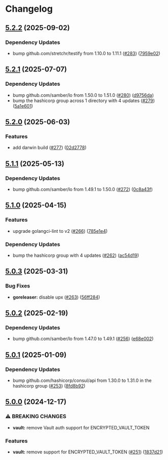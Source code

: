 # Changelog

## [5.2.2](https://github.com/articulate/docker-bootstrap/compare/v5.2.1...v5.2.2) (2025-09-02)


### Dependency Updates

* bump github.com/stretchr/testify from 1.10.0 to 1.11.1 ([#283](https://github.com/articulate/docker-bootstrap/issues/283)) ([7959e02](https://github.com/articulate/docker-bootstrap/commit/7959e0202adfde24f7bb6ffc4584abd026d1bcab))

## [5.2.1](https://github.com/articulate/docker-bootstrap/compare/v5.2.0...v5.2.1) (2025-07-07)


### Dependency Updates

* bump github.com/samber/lo from 1.50.0 to 1.51.0 ([#280](https://github.com/articulate/docker-bootstrap/issues/280)) ([d9756da](https://github.com/articulate/docker-bootstrap/commit/d9756dadc6b2d482bbce2f627f8e927f1986ba70))
* bump the hashicorp group across 1 directory with 4 updates ([#279](https://github.com/articulate/docker-bootstrap/issues/279)) ([5a1e601](https://github.com/articulate/docker-bootstrap/commit/5a1e601eeebcabae4124eb2884e39e7a95548046))

## [5.2.0](https://github.com/articulate/docker-bootstrap/compare/v5.1.1...v5.2.0) (2025-06-03)


### Features

* add darwin build ([#277](https://github.com/articulate/docker-bootstrap/issues/277)) ([02d2778](https://github.com/articulate/docker-bootstrap/commit/02d27786a150f37bf20678d5b02e2d7b8bd84bc9))

## [5.1.1](https://github.com/articulate/docker-bootstrap/compare/v5.1.0...v5.1.1) (2025-05-13)


### Dependency Updates

* bump github.com/samber/lo from 1.49.1 to 1.50.0 ([#272](https://github.com/articulate/docker-bootstrap/issues/272)) ([0c8a43f](https://github.com/articulate/docker-bootstrap/commit/0c8a43f3f3247bb7a368bae50d9e6bed87748dfe))

## [5.1.0](https://github.com/articulate/docker-bootstrap/compare/v5.0.3...v5.1.0) (2025-04-15)


### Features

* upgrade golangci-lint to v2 ([#266](https://github.com/articulate/docker-bootstrap/issues/266)) ([785e1e4](https://github.com/articulate/docker-bootstrap/commit/785e1e4437ff6a09277a7118bcab804107e65961))


### Dependency Updates

* bump the hashicorp group with 4 updates ([#262](https://github.com/articulate/docker-bootstrap/issues/262)) ([ac54d19](https://github.com/articulate/docker-bootstrap/commit/ac54d19d354d38bb700a1918c2e8094a709766dc))

## [5.0.3](https://github.com/articulate/docker-bootstrap/compare/v5.0.2...v5.0.3) (2025-03-31)


### Bug Fixes

* **goreleaser:** disable upx ([#263](https://github.com/articulate/docker-bootstrap/issues/263)) ([56ff284](https://github.com/articulate/docker-bootstrap/commit/56ff2846ea266730179e626e2f6185fa60c5411a))

## [5.0.2](https://github.com/articulate/docker-bootstrap/compare/v5.0.1...v5.0.2) (2025-02-19)


### Dependency Updates

* bump github.com/samber/lo from 1.47.0 to 1.49.1 ([#256](https://github.com/articulate/docker-bootstrap/issues/256)) ([e68e002](https://github.com/articulate/docker-bootstrap/commit/e68e002a1fd7d5248e4949c96c3c4eaa6297af5d))

## [5.0.1](https://github.com/articulate/docker-bootstrap/compare/v5.0.0...v5.0.1) (2025-01-09)


### Dependency Updates

* bump github.com/hashicorp/consul/api from 1.30.0 to 1.31.0 in the hashicorp group ([#253](https://github.com/articulate/docker-bootstrap/issues/253)) ([8fd8b92](https://github.com/articulate/docker-bootstrap/commit/8fd8b92b72f968ed852e40c4c1803e3e3cf3726c))

## [5.0.0](https://github.com/articulate/docker-bootstrap/compare/v4.2.1...v5.0.0) (2024-12-17)


### ⚠ BREAKING CHANGES

* **vault:** remove Vault auth support for ENCRYPTED_VAULT_TOKEN

### Features

* **vault:** remove support for ENCRYPTED_VAULT_TOKEN ([#251](https://github.com/articulate/docker-bootstrap/issues/251)) ([1837d21](https://github.com/articulate/docker-bootstrap/commit/1837d21bafcecf715ae8e3fff428e70f21a1b8a3))
